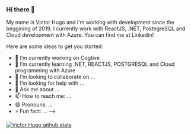### Hi there 👋

My name is Victor Hugo and i'm working with development since the beggining of 2019.
I currently work with ReactJS, .NET, PostegreSQL and Cloud development with Azure.
You can find me at Linkedin!


Here are some ideas to get you started:

- 🔭 I’m currently working on Cogtive
- 🌱 I’m currently learning .NET, REACTJS, POSTGRESQL and Cloud programming with Azure
- 👯 I’m looking to collaborate on ...
- 🤔 I’m looking for help with ...
- 💬 Ask me about ...
- 📫 How to reach me: ...
- 😄 Pronouns: ...
- ⚡ Fun fact: ...
--> 

[![Victor Hugo github stats](https://github-readme-stats.vercel.app/api?username=frakneable)](https://github.com/frakneable/github-readme-stats)
